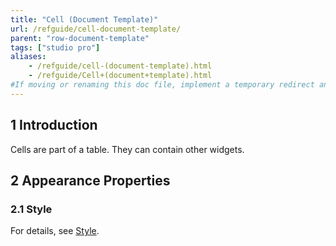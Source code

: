 ```yaml
---
title: "Cell (Document Template)"
url: /refguide/cell-document-template/
parent: "row-document-template"
tags: ["studio pro"]
aliases:
    - /refguide/cell-(document-template).html
    - /refguide/Cell+(document+template).html
#If moving or renaming this doc file, implement a temporary redirect and let the respective team know they should update the URL in the product. See Mapping to Products for more details.
---
```


## 1 Introduction

Cells are part of a table. They can contain other widgets.

## 2 Appearance Properties

### 2.1 Style

For details, see [Style](/refguide/style/).

